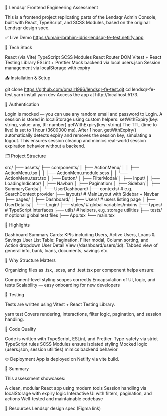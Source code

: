 🚀 Lendsqr Frontend Engineering Assessment

This is a frontend project replicating parts of the Lendsqr Admin Console, built with React, TypeScript, and SCSS Modules, based on the original Lendsqr design spec.

✅ Live Demo
https://umair-ibrahim-idris-lendsqr-fe-test.netlify.app

🔧 Tech Stack

React (via Vite)
TypeScript
SCSS Modules
React Router DOM
Vitest + React Testing Library
ESLint + Prettier
Mock backend via local users.json
Session management via localStorage with expiry

📥 Installation & Setup

git clone https://github.com/omair1996/lendsqr-fe-test.git
cd lendsqr-fe-test
yarn install
yarn dev
Access the app at http://localhost:5173.

🔐 Authentication

Login is mocked — you can use any random email and password to Login.
A session is stored in localStorage using custom helpers:
setWithExpiry(key: string, value: any, ttl: number)
getWithExpiry(key: string)
The TTL (time to live) is set to 1 hour (3600000 ms).
After 1 hour, getWithExpiry() automatically detects expiry and removes the session key, simulating a logout.
This ensures session cleanup and mimics real-world session expiration behavior without a backend.

🗂️ Project Structure

src/
├── assets/
├── components/
│ ├── ActionMenu/
│ │ ├── ActionMenu.tsx
│ │ ├── ActionMenu.module.scss
│ │ └── ActionMenu.test.tsx
│ ├── Button/
│ ├── FilterModal/
│ ├── Input/
│ ├── LoadingIndicator/
│ ├── Navbar/
│ ├── Pagination/
│ ├── Sidebar/
│ ├── SummaryCards/
│ └── UserDashboard/
├── contexts/ # e.g. SearchContext provider
├── layouts/ # MainLayout with Sidebar + Navbar
├── pages/
│ ├── Dashboard/
│ ├── Users/ # users listing page
│ ├── UserDetails/
│ └── Login/
├── styles/ # global variables/mixins
├── types/ # TypeScript interfaces
├── utils/ # helpers, e.g. storage utilities
├── tests/ # optional global test files
├── App.tsx
└── main.tsx

📌 Highlights

Dashboard Summary Cards: KPIs including Users, Active Users, Loans & Savings
User List Table: Pagination, Filter modal, Column sorting, and Action dropdown
User Detail View (/dashboard/users/:id): Tabbed view of general info, bank, loans, documents, savings etc.

🧠 Why Structure Matters

Organizing files as .tsx, .scss, and .test.tsx per component helps ensure:

Component-level styling scopes correctly
Encapsulation of UI, logic, and tests
Scalability — easy onboarding for new developers

🧪 Testing

Tests are written using Vitest + React Testing Library.

yarn test
Covers rendering, interactions, filter logic, pagination, and session handling.

🧺 Code Quality

Code is written with TypeScript, ESLint, and Prettier.
Type-safety via strict TypeScript rules
SCSS Modules ensure isolated styling
Mocked logic (users.json, session utilities) mimics backend behavior

⚙️ Deployment
App is deployed on Netlify via vite build.

📝 Summary

This assessment showcases:

A clean, modular React app using modern tools
Session handling via localStorage with expiry logic
Interactive UI with filters, pagination, and actions
Well-tested and maintainable codebase

📖 Resources
Lendsqr design spec (Figma link)
